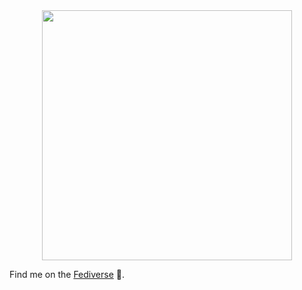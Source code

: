 <div id="header" align="center">
  <img src="https://media.giphy.com/media/EK24OWrJSy1GkkNu0y/giphy.gif" width="400"/>
</div>

Find me on the <a rel="me" href="https://mas.to/@brits">Fediverse</a> 🦣.
